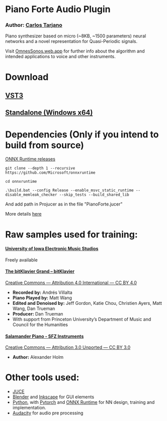 # Piano Forte Audio Plugin

### Author: [Carlos Tarjano](https://carlos-tarjano.web.app/)

Piano synthesizer based on micro (~8KB, ~1500 parameters) neural networks and a novel representation for Quasi-Periodic signals.

Visit [OmnesSonos.web.app](https://omnessonos.web.app/)
for further info about the algorithm and intended applications to voice and other instruments.

# Download

## [VST3](https://github.com/tesserato/PianoForte/tree/main/Releases/VST3)

## [Standalone (Windows x64)](https://github.com/tesserato/PianoForte/tree/main/Releases/Standalone%20Plugin)

# Dependencies (Only if you intend to build from source)

[ONNX Runtime releases](https://github.com/microsoft/onnxruntime/releases)

`git clone --depth 1 --recursive https://github.com/Microsoft/onnxruntime`

`cd onnxruntime`

`.\build.bat --config Release --enable_msvc_static_runtime --disable_memleak_checker --skip_tests --build_shared_lib` 


And add path in Projucer as in the file "PianoForte.jucer"

More details [here](https://github.com/microsoft/onnxruntime/issues/8555)



# Raw samples used for training:

#### [University of Iowa Electronic Music Studios](https://theremin.music.uiowa.edu/MISpiano.html)
  Freely available

#### [The bitKlavier Grand – bitKlavier](https://bitklavier.com/the-bitklavier-grand/)
  [Creative Commons — Attribution 4.0 International — CC BY 4.0](https://creativecommons.org/licenses/by/4.0/)
  
  - **Recorded by:** Andrés Villalta
  - **Piano Played by:** Matt Wang
  - **Edited and Denoised by:** Jeff Gordon, Katie Chou, Christien Ayers, Matt Wang, Dan Trueman
  - **Producer:** Dan Trueman
  - With support from Princeton University’s Department of Music and Council for the Humanities

#### [Salamander Piano - SFZ Instruments](https://sfzinstruments.github.io/pianos/salamander)
  [Creative Commons — Attribution 3.0 Unported — CC BY 3.0](https://creativecommons.org/licenses/by/3.0/)
  
  - **Author:** Alexander Holm

# Other tools used:
- [JUCE](https://juce.com/)
- [Blender](https://www.blender.org/) and [Inkscape](https://inkscape.org/) for GUI elements
- [Python](https://www.python.org/), with [Pytorch](https://pytorch.org/) and [ONNX Runtime](https://onnxruntime.ai/) for NN design, training and implementation.
- [Audacity](https://www.audacityteam.org/) for audio pre processing
